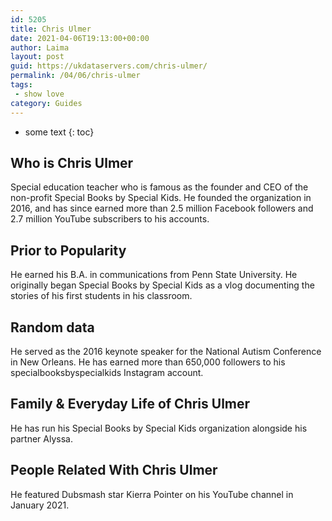 ```yaml
---
id: 5205
title: Chris Ulmer
date: 2021-04-06T19:13:00+00:00
author: Laima
layout: post
guid: https://ukdataservers.com/chris-ulmer/
permalink: /04/06/chris-ulmer
tags:
 - show love
category: Guides
---
```


* some text
{: toc}


## Who is Chris Ulmer
                  
                  
                  
Special education teacher who is famous as the founder and CEO of the non-profit Special Books by Special Kids. He founded the organization in 2016, and has since earned more than 2.5 million Facebook followers and 2.7 million YouTube subscribers to his accounts. 
                  
              
            
              
            
                
                
                
## Prior to Popularity
                  
                  
                  
He earned his B.A. in communications from Penn State University. He originally began Special Books by Special Kids as a vlog documenting the stories of his first students in his classroom. 
                  
              
            
              
            
                
                
                
## Random data
                  
                  
                  
He served as the 2016 keynote speaker for the National Autism Conference in New Orleans. He has earned more than 650,000 followers to his specialbooksbyspecialkids Instagram account. 
                  
              
            
              
            
                
                
                
## Family & Everyday Life of Chris Ulmer
                  
                  
                  
He has run his Special Books by Special Kids organization alongside his partner Alyssa. 
                  
              
            
              
            
                
                
                
## People Related With Chris Ulmer
                  
                  
                  
He featured Dubsmash star Kierra Pointer on his YouTube channel in January 2021.
                  
              
            
              
            
                
              
            
              
              
            
            
              
            
          
          
          